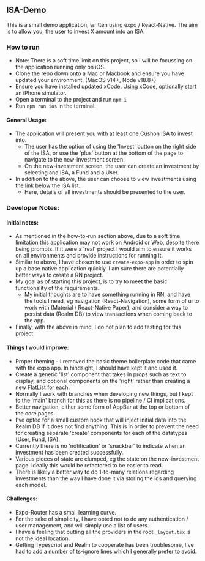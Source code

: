 ## ISA-Demo

This is a small demo application, written using expo / React-Native. The aim is to allow you, the user to invest X amount into an ISA. 

### How to run

- Note: There is a soft time limit on this project, so I will be focussing on the application running only on iOS. 
- Clone the repo down onto a Mac or Macbook and ensure you have updated your environment, (MacOS v14+, Node v18.8+)
- Ensure you have installed updated xCode. Using xCode, optionally start an iPhone simulator. 
- Open a terminal to the project and run `npm i`
- Run `npm run ios` in the terminal.

#### General Usage:

- The application will present you with at least one Cushon ISA to invest into. 
  - The user has the option of using the 'Invest' button on the right side of the ISA, or use the 'plus' button at the bottom of the page to navigate to the new-investment screen.
  - On the new-investment screen, the user can create an investment by selecting and ISA, a Fund and a User.
- In addition to the above, the user can choose to view investments using the link below the ISA list. 
  - Here, details of all investments should be presented to the user. 

### Developer Notes:

#### Initial notes:

- As mentioned in the how-to-run section above, due to a soft time limitation this application may not work on Android or Web, despite there being prompts. If it were a 'real' project I would aim to ensure it works on all environments and provide instructions for running it. 
- Similar to above, I have chosen to use `create-expo-app` in order to spin up a base native application quickly. I am sure there are potentially better ways to create a RN project.
- My goal as of starting this project, is to try to meet the basic functionality of the requirements.
  - My initial thoughts are to have something running in RN, and have the tools I need, eg navigation (React-Navigation), some form of ui to work with (Material / React-Native Paper), and consider a way to persist data (Realm DB) to view transactions when coming back to the app. 
- Finally, with the above in mind, I do not plan to add testing for this project.

#### Things I would improve:

- Proper theming - I removed the basic theme boilerplate code that came with the expo app. In hindsight, I should have kept it and used it. 
- Create a generic 'list' component that takes in props such as text to display, and optional components on the 'right' rather than creating a new FlatList for each. 
- Normally I work with branches when developing new things, but I kept to the 'main' branch for this as there is no pipeline / CI implications. 
- Better navigation, either some form of AppBar at the top or bottom of the core pages. 
- I've opted for a small custom hook that will inject initial data into the Realm DB if it does not find anything. This is in order to prevent the need for creating separate 'create' components for each of the datatypes (User, Fund, ISA).
- Currently there is no 'notification' or 'snackbar' to indicate when an investment has been created successfully. 
- Various pieces of state are clumped, eg the state on the new-investment page. Ideally this would be refactored to be easier to read.
- There is likely a better way to do 1-to-many relations regarding investments than the way I have done it via storing the ids and querying each model.

#### Challenges:

- Expo-Router has a small learning curve. 
- For the sake of simplicity, I have opted not to do any authentication / user management, and will simply use a list of users.
- I have a feeling that putting all the providers in the root `_layout.tsx` is not the ideal location.
- Getting Typescript and Realm to cooperate has been troublesome, I've had to add a number of ts-ignore lines which I generally prefer to avoid. 